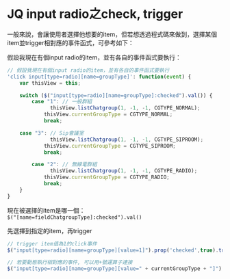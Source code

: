 # JQ input radio之check, trigger

一般來說，會讓使用者選擇他想要的item，但若想透過程式碼來做到，選擇某個item並trigger相對應的事件函式，可參考如下：

假設我現在有個input radio的item，並有各自的事件函式要執行：

```javascript
// 假設我現在有個input radio的item，並有各自的事件函式要執行
'click input[type=radio][name=groupType]': function(event) {
	var thisView = this;

	switch ($("input[type=radio][name=groupType]:checked").val()) {
		case "1": // 一般群組
			  thisView.listChatgroup(1, -1, -1, CGTYPE_NORMAL);
    		thisView.currentGroupType = CGTYPE_NORMAL;
    		break;

    case "3": // Sip會議室
			  thisView.listChatgroup(1, -1, -1, CGTYPE_SIPROOM);
    		thisView.currentGroupType = CGTYPE_SIPROOM;
    		break;

		case "2": // 無線電群組
			  thisView.listChatgroup(1, -1, -1, CGTYPE_RADIO);
    		thisView.currentGroupType = CGTYPE_RADIO;
    		break;  	
	}
}
```

現在被選擇的item是哪一個：  
`$("[name=fieldChatgroupType]:checked").val()`



先選擇到指定的item，再trigger

```javascript
// trigger item值為1的click事件
$("input[type=radio][name=groupType][value=1]").prop('checked',true).trigger("click");

// 若要動態執行相對應的事件, 可以用+號運算子連接
$("input[type=radio][name=groupType][value=" + currentGroupType + "]").prop('checked',true).trigger("click");
```



